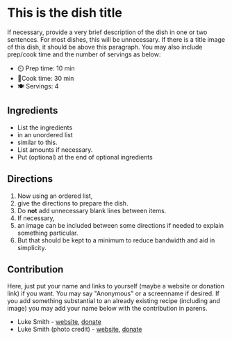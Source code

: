 # This is the dish title

If necessary, provide a very brief description of the dish in one or two sentences.
For most dishes, this will be unnecessary.
If there is a title image of this dish, it should be above this paragraph.
You may also include prep/cook time and the number of servings as below:

- ⏲️ Prep time: 10 min
- 🍳Cook time: 30 min
- 🍽️ Servings: 4

## Ingredients

- List the ingredients
- in an unordered list
- similar to this.
- List amounts if necessary.
- Put (optional) at the end of optional ingredients

## Directions

1. Now using an ordered list,
2. give the directions to prepare the dish.
3. Do **not** add unnecessary blank lines between items.
4. If necessary,
5. an image can be included between some directions if needed to explain something particular.
6. But that should be kept to a minimum to reduce bandwidth and aid in simplicity.

## Contribution

Here, just put your name and links to yourself (maybe a website or donation link) if you want.
You may say "Anonymous" or a screenname if desired.
If you add something substantial to an already existing recipe (including and image) you may add your name below with the contribution in parens.

- Luke Smith - [website](https://lukesmith.xyz), [donate](https://lukesmith.xyz/donate)
- Luke Smith (photo credit) - [website](https://lukesmith.xyz), [donate](https://lukesmith.xyz/donate)
